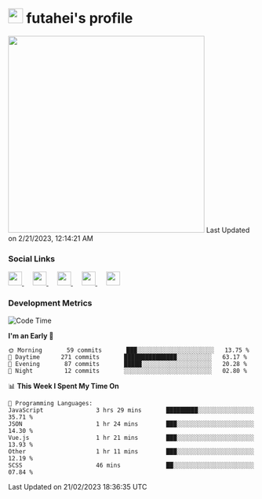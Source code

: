 <h1><img src="https://fonts.gstatic.com/s/e/notoemoji/latest/1f914/512.gif" width="30"/> futahei's profile</h1>
<!--START_SECTION:lapras-card-->
<a href="https://lapras.com/public/M9NU3UQ" target="_blank" rel="noopener noreferrer"><img src="https://lapras-card-generator.vercel.app/api/svg?e=3.42&b=3.57&i=3.19&b1=%23232323&b2=%236d6d6d&i1=%23212121&i2=%23818181&l=ja" width="400" ></a>  
Last Updated on 2/21/2023, 12:14:21 AM
<!--END_SECTION:lapras-card-->

<h3>Social Links</h3>
<p>
  <a href= "https://github.com/futahei">
    <img src="https://img.icons8.com/ios-filled/50/000000/github.svg" width="28px"/>
  </a>
  &emsp;
  <a href= "https://www.youtube.com/channel/UC6cSz5FoLd8ib7Qnncyj-eg">
    <img src="https://img.icons8.com/ios-filled/50/000000/youtube.svg" width="28px"/>
  </a>
  &emsp;
  <a href= "https://twitter.com/kohei_fttk">
    <img src="https://img.icons8.com/ios-filled/50/000000/twitter.svg" width="28px"/>
  </a>
  &emsp;
  <a href= "https://keybase.io/futahei">
    <img src="https://img.icons8.com/ios-filled/50/000000/keybase2.svg" width="28px"/>
  </a>
  &emsp;
  <a href="mailto:kohei_f@cynack.com">
    <img src="https://img.icons8.com/ios-filled/50/000000/email.png" width="28px"/>
  </a>
</p>

<h3>Development Metrics</h3>

<!--START_SECTION:waka-->
![Code Time](http://img.shields.io/badge/Code%20Time-1%2C137%20hrs%2018%20mins-blue)

**I'm an Early 🐤** 

```text
🌞 Morning       59 commits       ███░░░░░░░░░░░░░░░░░░░░░░   13.75 % 
🌆 Daytime      271 commits       ███████████████░░░░░░░░░░   63.17 % 
🌃 Evening       87 commits       █████░░░░░░░░░░░░░░░░░░░░   20.28 % 
🌙 Night         12 commits       ░░░░░░░░░░░░░░░░░░░░░░░░░   02.80 % 

```


📊 **This Week I Spent My Time On** 

```text
💬 Programming Languages: 
JavaScript               3 hrs 29 mins       █████████░░░░░░░░░░░░░░░░   35.71 % 
JSON                     1 hr 24 mins        ███░░░░░░░░░░░░░░░░░░░░░░   14.30 % 
Vue.js                   1 hr 21 mins        ███░░░░░░░░░░░░░░░░░░░░░░   13.93 % 
Other                    1 hr 11 mins        ███░░░░░░░░░░░░░░░░░░░░░░   12.19 % 
SCSS                     46 mins             ██░░░░░░░░░░░░░░░░░░░░░░░   07.84 % 

```


 Last Updated on 21/02/2023 18:36:35 UTC
<!--END_SECTION:waka-->
